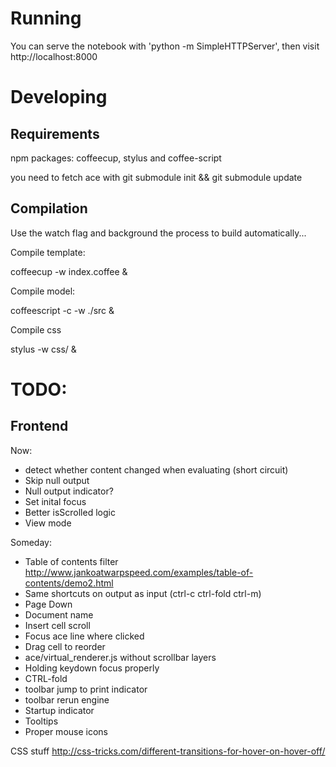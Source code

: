 Running
=======

You can serve the notebook with 'python -m SimpleHTTPServer', then visit http://localhost:8000


Developing
==========

Requirements
------------

npm packages: coffeecup, stylus and coffee-script

you need to fetch ace with git submodule init && git submodule update

Compilation
-----------

Use the watch flag and background the process to build automatically...

Compile template: 
  
  coffeecup -w index.coffee &

Compile model: 

  coffeescript -c -w ./src &

Compile css
  
  stylus -w css/ &
  

TODO: 
=====

Frontend
--------

Now:

* detect whether content changed when evaluating (short circuit)
* Skip null output
* Null output indicator?
* Set inital focus
* Better isScrolled logic
* View mode

Someday: 
* Table of contents filter  http://www.jankoatwarpspeed.com/examples/table-of-contents/demo2.html
* Same shortcuts on output as input (ctrl-c ctrl-fold ctrl-m)
* Page Down
* Document name
* Insert cell scroll
* Focus ace line where clicked
* Drag cell to reorder
* ace/virtual_renderer.js without scrollbar layers
* Holding keydown focus properly 
* CTRL-fold
* toolbar jump to print indicator
* toolbar rerun engine
* Startup indicator
* Tooltips
* Proper mouse icons

CSS stuff http://css-tricks.com/different-transitions-for-hover-on-hover-off/

